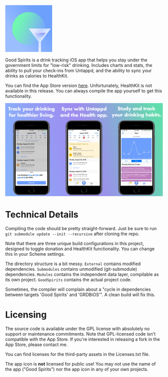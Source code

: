 <img src="icon.png" width=150>

Good Spirits is a drink tracking iOS app that helps you stay under the government limits for "low-risk" drinking. Includes charts and stats, the ability to pull your check-ins from Untappd, and the ability to sync your drinks as calories to HealthKit.

You can find the App Store version [here][app]. Unfortunately, HealthKit is not available in this release. You can always compile the app yourself to get this functionality.

<img src="screenshot.jpg" />

# Technical Details

Compiling the code should be pretty straight-forward. Just be sure to run `git submodule update --init --recursive` after cloning the repo.

Note that there are three unique build configurations in this project, designed to toggle donation and HealthKit functionality. You can change this in your Scheme settings.

The directory structure is a bit messy. `External` contains modified dependencies. `Submodules` contains unmodified (git-submodule) dependencies. `Modules` contains the independent data layer, compilable as its own project. `GoodSpirits` contains the actual project code.

Sometimes, the compiler will complain about a "cycle in dependencies between targets 'Good Spirits' and 'GRDBiOS'". A clean build will fix this.

# Licensing

The source code is available under the GPL license with absolutely no support or maintenance commitments. Note that GPL-licensed code isn't compatible with the App Store. If you're interested in releasing a fork in the App Store, please contact me.

You can find licenses for the third-party assets in the Licenses.txt file.

The app icon is **not** licensed for public use! You may not use the name of the app ("Good Spirits") nor the app icon in any of your own projects.

[app]: https://itunes.apple.com/us/app/good-spirits/id1434237439?mt=8&ref=github